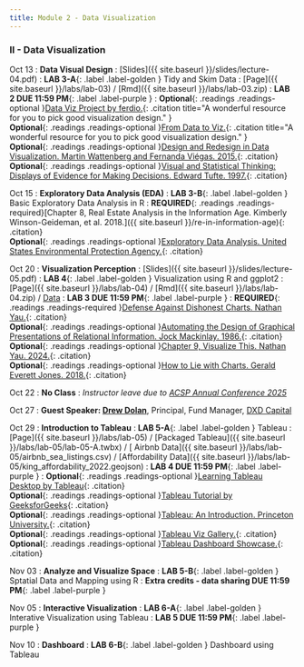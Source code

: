 ```yaml
---
title: Module 2 - Data Visualization
---
```


<h3 style="text-align: left; font-weight: bold;">II - Data Visualization</h3> 





Oct 13
: **Data Visual Design**
  : [Slides]({{ site.baseurl }}/slides/lecture-04.pdf)
: **LAB 3-A**{: .label .label-golden } Tidy and Skim Data 
  : [Page]({{ site.baseurl }}/labs/lab-03) / [Rmd]({{ site.baseurl }}/labs/lab-03.zip)
: **LAB 2 DUE 11:59 PM**{: .label .label-purple }
: <!-- Readings --> **Optional**{: .readings .readings-optional }[Data Viz Project by ferdio.](https://datavizproject.com){: .citation title="A wonderful resource for you to pick good visualization design." }<br>
 **Optional**{: .readings .readings-optional }[From Data to Viz.](https://www.data-to-viz.com){: .citation title="A wonderful resource for you to pick good visualization design." }<br>
**Optional**{: .readings .readings-optional }[Design and Redesign in Data Visualization. Martin Wattenberg and Fernanda Viégas. 2015.](https://medium.com/@hint_fm/design-and-redesign-4ab77206cf9){: .citation}<br>
**Optional**{: .readings .readings-optional }[Visual and Statistical Thinking: Displays of Evidence for Making Decisions. Edward Tufte. 1997.](https://staff.washington.edu/yohaoyu/data-analytics-visualization/Visual-and-Statistical-Thinking.pdf){: .citation} <br>

Oct 15
: **Exploratory Data Analysis (EDA)**
: **LAB 3-B**{: .label .label-golden } Basic Exploratory Data Analysis in R 
: **REQUIRED**{: .readings .readings-required}[Chapter 8, Real Estate Analysis in the Information Age. Kimberly Winson-Geideman, et al. 2018.]({{ site.baseurl }}/re-in-information-age){: .citation}  <br>
**Optional**{: .readings .readings-optional }[Exploratory Data Analysis. United States Environmental Protection Agency.](https://www.epa.gov/caddis/exploratory-data-analysis){: .citation}

Oct 20
: **Visualization Perception**
  : [Slides]({{ site.baseurl }}/slides/lecture-05.pdf)
: **LAB 4**{: .label .label-golden } Visualization using R and ggplot2 
  : [Page]({{ site.baseurl }}/labs/lab-04) / [Rmd]({{ site.baseurl }}/labs/lab-04.zip) / [Data](https://www.dropbox.com/scl/fi/oehagch9ivooesndaigq3/rental_data_wa.csv.zip?rlkey=h3b2krogfjj2mvzmjucg0sp2y&dl=0)
: **LAB 3 DUE 11:59 PM**{: .label .label-purple }
: **REQUIRED**{: .readings .readings-required }[Defense Against Dishonest Charts. Nathan Yau.](https://flowingdata.com/projects/dishonest-charts/){: .citation} <br>
**Optional**{: .readings .readings-optional }[Automating the Design of Graphical Presentations of Relational Information. Jock Mackinlay. 1986.](https://dl.acm.org/doi/10.1145/22949.22950){: .citation} <br>
**Optional**{: .readings .readings-optional }[Chapter 9, Visualize This. Nathan Yau. 2024.](https://staff.washington.edu/yohaoyu/data-analytics-visualization/Visualize-This.pdf){: .citation} <br>
**Optional**{: .readings .readings-optional }[How to Lie with Charts. Gerald Everett Jones. 2018.](https://staff.washington.edu/yohaoyu/data-analytics-visualization/How-to-Lie-with-Charts.pdf){: .citation} <br>

Oct 22
: **No Class**
: *Instructor leave due to [ACSP Annual Conference 2025](https://www.acsp.org/page/ConfAbout)*

Oct 27
: **Guest Speaker: [Drew Dolan](https://www.linkedin.com/in/drew-dolan-3a20a12/)**, Principal, Fund Manager, [DXD Capital](https://dxd.capital)

Oct 29
: **Introduction to Tableau**
: **LAB 5-A**{: .label .label-golden } Tableau
  : [Page]({{ site.baseurl }}/labs/lab-05) / [Packaged Tableau]({{ site.baseurl }}/labs/lab-05/lab-05-A.twbx) / [ Airbnb Data]({{ site.baseurl }}/labs/lab-05/airbnb_sea_listings.csv) / [Affordability Data]({{ site.baseurl }}/labs/lab-05/king_affordability_2022.geojson)
: **LAB 4 DUE 11:59 PM**{: .label .label-purple }
: **Optional**{: .readings .readings-optional }[Learning Tableau Desktop by Tableau](https://www.tableau.com/learn/get-started/creator){: .citation} <br>
**Optional**{: .readings .readings-optional }[Tableau Tutorial by GeeksforGeeks](https://www.geeksforgeeks.org/tableau/tableau-tutorial/){: .citation} <br>
**Optional**{: .readings .readings-optional }[Tableau: An Introduction. Princeton University.](https://cedar.princeton.edu/sites/g/files/toruqf1076/files/media/introduction_to_tableau_training_0.pdf){: .citation} <br>
**Optional**{: .readings .readings-optional }[Tableau Viz Gallery.](https://www.tableau.com/viz-gallery){: .citation} <br>
**Optional**{: .readings .readings-optional }[Tableau Dashboard Showcase.](https://www.tableau.com/data-insights/dashboard-showcase){: .citation} <br>





Nov 03 
: **Analyze and Visualize Space**
: **LAB 5-B**{: .label .label-golden } Sptatial Data and Mapping using R
: **Extra credits - data sharing DUE 11:59 PM**{: .label .label-purple }

Nov 05
: **Interactive Visualization**
: **LAB 6-A**{: .label .label-golden } Interative Visualization using Tableau
: **LAB 5 DUE 11:59 PM**{: .label .label-purple }

Nov 10
: **Dashboard**
: **LAB 6-B**{: .label .label-golden } Dashboard using Tableau





